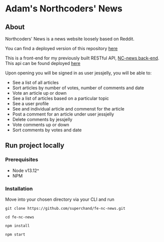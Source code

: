 # Adam's Northcoders' News

## About

Northcoders' News is a news website loosely based on Reddit.

You can find a deployed version of this repository [here](https://adams-nc-news-fe.netlify.app)

This is a front-end for my previously built RESTful API, [NC-news back-end](https://github.com/superchand/adams-nc-be-news). This api can be found deployed [here](http://adams-be-nc-news.herokuapp.com/api)

Upon opening you will be signed in as user jessjelly, you will be able to:

- See a list of all articles
- Sort articles by number of votes, number of comments and date
- Vote an article up or down
- See a list of articles based on a particular topic
- See a user profile
- See and individual article and commenst for the article
- Post a comment for an article under user jessjelly
- Delete comments by jessjelly
- Vote comments up or down
- Sort comments by votes and date

## Run project locally

### Prerequisites

- Node v13.12^
- NPM

### Installation

Move into your chosen directory via your CLI and run

```
git clone https://github.com/superchand/fe-nc-news.git

cd fe-nc-news

npm install

npm start

```
